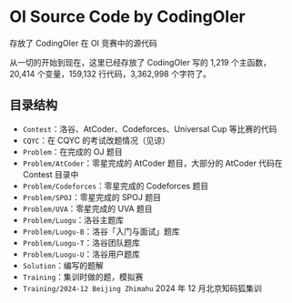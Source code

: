 # OI Source Code by CodingOIer

存放了 CodingOIer 在 OI 竞赛中的源代码

从一切的开始到现在，这里已经存放了 CodingOIer 写的 1,219 个主函数，20,414 个变量，159,132 行代码，3,362,998 个字符了。

## 目录结构

- `Contest`：洛谷、AtCoder、Codeforces、Universal Cup 等比赛的代码
- `CQYC`：在 CQYC 的考试改题情况（见谅）
- `Problem`：在完成的 OJ 题目
- `Problem/AtCoder`：零星完成的 AtCoder 题目，大部分的 AtCoder 代码在 Contest 目录中
- `Problem/Codeforces`：零星完成的 Codeforces 题目
- `Problem/SPOJ`：零星完成的 SPOJ 题目
- `Problem/UVA`：零星完成的 UVA 题目
- `Problem/Luogu`：洛谷主题库
- `Problem/Luogu-B`：洛谷「入门与面试」题库
- `Problem/Luogu-T`：洛谷团队题库
- `Problem/Luogu-U`：洛谷用户题库
- `Solution`：编写的题解
- `Training`：集训时做的题，模拟赛
- `Training/2024-12 Beijing Zhimahu` 2024 年 12 月北京知码狐集训

